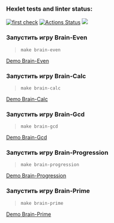 ### Hexlet tests and linter status:
[![first check](https://github.com/Hikitoc54/php-project-lvl1/actions/workflows/myWorkflow.yml/badge.svg)](https://github.com/Hikitoc54/php-project-lvl1/actions/workflows/myWorkflow.yml)
[![Actions Status](https://github.com/Hikitoc54/php-project-lvl1/workflows/hexlet-check/badge.svg)](https://github.com/Hikitoc54/php-project-lvl1/actions)
<a href="https://codeclimate.com/github/codeclimate/codeclimate/maintainability"><img src="https://api.codeclimate.com/v1/badges/a99a88d28ad37a79dbf6/maintainability" /></a>
### Запустить игру Brain-Even
> ```make brain-even```

<a target="_blank" href="https://asciinema.org/a/PGELz8mjIjpKaAjmlsQE7xLRr">Demo Brain-Even<a>
<br />
### Запустить игру Brain-Calc
> ```make brain-calc```
  
<a target="_blank" href="https://asciinema.org/a/hTdTr9hL70xJFvGjeEtRSpH49">Demo Brain-Calc<a>
<br />

### Запустить игру Brain-Gcd
> ```make brain-gcd```
  
<a target="_blank" href="https://asciinema.org/a/lpiTyQWtdwr3IYwrd0Ihx9eRc">Demo Brain-Gcd<a>
<br />

### Запустить игру Brain-Progression
> ```make brain-progression```
  
<a target="_blank" href="https://asciinema.org/a/P6vDuPjzotSeYXmMbQYiKq5qw">Demo Brain-Progression<a>
<br />

### Запустить игру Brain-Prime
> ```make brain-prime```
  
<a target="_blank" href="https://asciinema.org/a/IbFhhdfBHbtp76mldvikKVYiH">Demo Brain-Prime<a>
<br />
